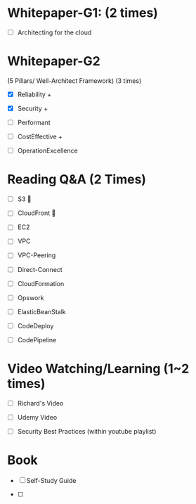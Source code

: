 # Whitepaper-G1: (2 times)

- [ ] Architecting for the cloud

# Whitepaper-G2 
(5 Pillars/ Well-Architect Framework) (3 times)

- [x] Reliability +

- [x] Security +

- [ ] Performant

- [ ] CostEffective +

- [ ] OperationExcellence

# Reading Q&A (2 Times)

- [ ] S3 :sunflower:

- [ ] CloudFront :sunflower:

- [ ] EC2

- [ ] VPC

- [ ] VPC-Peering

- [ ] Direct-Connect

- [ ] CloudFormation

- [ ] Opswork 

- [ ] ElasticBeanStalk

- [ ] CodeDeploy

- [ ] CodePipeline

# Video Watching/Learning (1~2 times)

- [ ]  Richard's Video

- [ ]  Udemy Video

- [ ] Security Best Practices (within youtube playlist)

# Book

- [ ]  Self-Study Guide

- [ ]  
